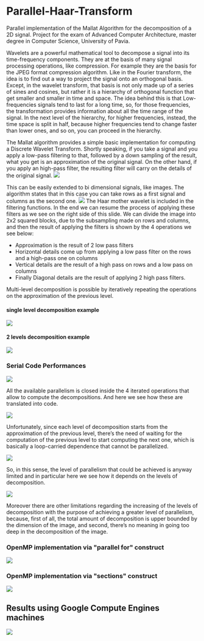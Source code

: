 # Parallel-Haar-Transform
Parallel implementation of the Mallat Algorithm for the decomposition of a 2D signal. Project for the exam of Advanced Computer Architecture, master degree in Computer Science, University of Pavia.


Wavelets are a powerful mathematical tool to decompose a signal into its time-frequency components. They are at the basis of many signal processing operations, like compression. For example they are the basis for the JPEG format compression algorithm.
Like in the Fourier transform, the idea is to find out a way to project the signal onto an orthogonal basis. Except, in the wavelet transform, that basis is not only made up of a series of sines and cosines, but rather it is a hierarchy of orthogonal function that get smaller and smaller in time and space. The idea behind this is that Low-frequencies signals tend to last for a long time, so, for those frequencies, the transformation provides information about all the time range of the signal. In the next level of the hierarchy, for higher frequencies, instead, the time space is split in half, because higher frequencies tend to change faster than lower ones, and so on, you can proceed in the hierarchy.

The Mallat algorithm provides a simple basic implementation for computing a Discrete Wavelet Transform. 
Shortly speaking, if you take a signal and you apply a low-pass filtering to that, followed by a down sampling of the result, what you get is an approximation of the original signal. On the other hand, if you apply an high-pass filter, the resulting filter will carry on the details of the original signal.
<img src="results/1d-signal-decomposition-scheme.png">

This can be easily extended to bi dimensional signals, like images. The algorithm states that in this case you can take rows as a first signal and columns as the second one.
<img src="results/2d-signal-decomposition-scheme.png">
The Haar mother wavelet is included in the filtering functions. In the end we can resume the process of applying these filters as we see on the right side of this slide. We can divide the image into 2x2 squared blocks, due to the subsampling made on rows and columns, and then the result of applying the filters is shown by the 4 operations we see below:
- Approximation is the result of 2 low pass filters
- Horizontal details come up from applying a low pass filter on the rows and a high-pass one on columns
- Vertical details are the result of a high pass on rows and a low pass on columns
- Finally Diagonal details are the result of applying 2 high pass filters.

Multi-level decomposition is possible by iteratively repeating the operations on the approximation of the previous level.

#### single level decomposition example

<img src="results/merged_multilevel_1.jpeg">

#### 2 levels decomposition example

<img src="results/merged_multilevel_2.jpeg">

### Serial Code Performances

<img src="/results/serial-code-perf.png">

All the available parallelism is closed inside the 4 iterated operations that allow to compute the decompositions. 
And here we see how these are translated into code.

<img src="/results/serial-code-details-1.png">

Unfortunately, since each level of decomposition starts from the approximation of the previous level, there’s the need of waiting for the computation of the previous level to start computing the next one, which is basically a loop-carried dependence that cannot be parallelized.

<img src="/results/serial-code-details-2.png">

So, in this sense, the level of parallelism that could be achieved is anyway limited and in particular here we see how it depends on the levels of decomposition.

<img src="results/speed-up-limitation-vs-decomplevels.png">

Moreover there are other limitations regarding the increasing of the levels of decomposition with the purpose of achieving a greater level of parallelism, because, first of all, the total amount of decomposition is upper bounded by the dimension of the image, and second, there’s no meaning in going too deep in the decomposition of the image.

### OpenMP implementation via "parallel for" construct

<img src="/results/parallel-for-code.png">

### OpenMP implementation via "sections" construct

<img src="/results/parallel-sections-code.png">

## Results using Google Compute Engines machines

<img src="/results/mwct-comparison.png">


